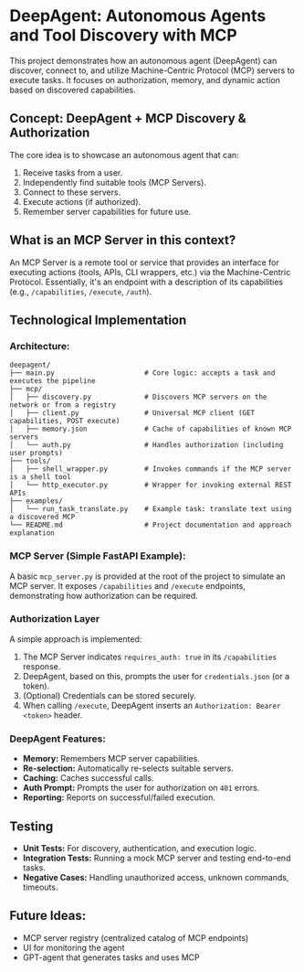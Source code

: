 # DeepAgent: Autonomous Agents and Tool Discovery with MCP

This project demonstrates how an autonomous agent (DeepAgent) can discover, connect to, and utilize Machine-Centric Protocol (MCP) servers to execute tasks. It focuses on authorization, memory, and dynamic action based on discovered capabilities.

## Concept: DeepAgent + MCP Discovery & Authorization

The core idea is to showcase an autonomous agent that can:
1. Receive tasks from a user.
2. Independently find suitable tools (MCP Servers).
3. Connect to these servers.
4. Execute actions (if authorized).
5. Remember server capabilities for future use.

## What is an MCP Server in this context?

An MCP Server is a remote tool or service that provides an interface for executing actions (tools, APIs, CLI wrappers, etc.) via the Machine-Centric Protocol. Essentially, it's an endpoint with a description of its capabilities (e.g., `/capabilities`, `/execute`, `/auth`).

## Technological Implementation

### Architecture:

```
deepagent/
├── main.py                      # Core logic: accepts a task and executes the pipeline
├── mcp/
│   ├── discovery.py             # Discovers MCP servers on the network or from a registry
│   ├── client.py                # Universal MCP client (GET capabilities, POST execute)
│   ├── memory.json              # Cache of capabilities of known MCP servers
│   └── auth.py                  # Handles authorization (including user prompts)
├── tools/
│   ├── shell_wrapper.py         # Invokes commands if the MCP server is a shell tool
│   └── http_executor.py         # Wrapper for invoking external REST APIs
├── examples/
│   └── run_task_translate.py    # Example task: translate text using a discovered MCP
└── README.md                    # Project documentation and approach explanation
```

### MCP Server (Simple FastAPI Example):

A basic `mcp_server.py` is provided at the root of the project to simulate an MCP server. It exposes `/capabilities` and `/execute` endpoints, demonstrating how authorization can be required.

### Authorization Layer

A simple approach is implemented:
1. The MCP Server indicates `requires_auth: true` in its `/capabilities` response.
2. DeepAgent, based on this, prompts the user for `credentials.json` (or a token).
3. (Optional) Credentials can be stored securely.
4. When calling `/execute`, DeepAgent inserts an `Authorization: Bearer <token>` header.

### DeepAgent Features:

*   **Memory:** Remembers MCP server capabilities.
*   **Re-selection:** Automatically re-selects suitable servers.
*   **Caching:** Caches successful calls.
*   **Auth Prompt:** Prompts the user for authorization on `401` errors.
*   **Reporting:** Reports on successful/failed execution.

## Testing

*   **Unit Tests:** For discovery, authentication, and execution logic.
*   **Integration Tests:** Running a mock MCP server and testing end-to-end tasks.
*   **Negative Cases:** Handling unauthorized access, unknown commands, timeouts.

## Future Ideas:

*   MCP server registry (centralized catalog of MCP endpoints)
*   UI for monitoring the agent
*   GPT-agent that generates tasks and uses MCP